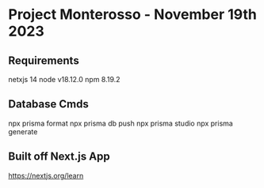# Project Monterosso - November 19th 2023

## Requirements

netxjs 14
node v18.12.0
npm 8.19.2

## Database Cmds

npx prisma format
npx prisma db push
npx prisma studio
npx prisma generate

## Built off Next.js App

https://nextjs.org/learn
